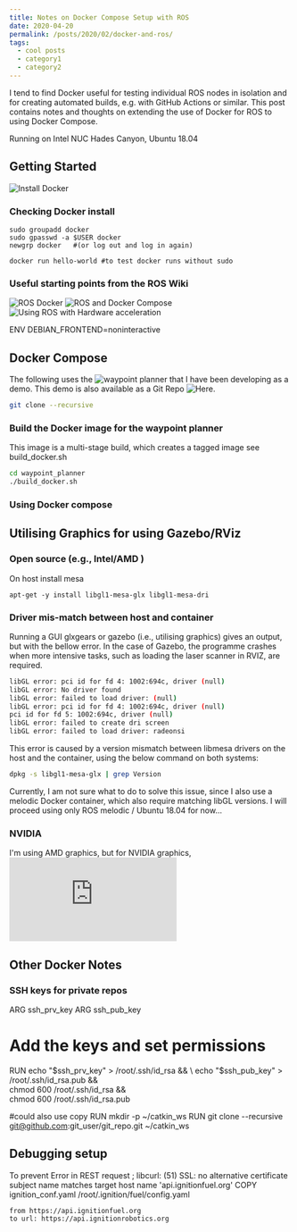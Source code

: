 ```yaml
---
title: Notes on Docker Compose Setup with ROS
date: 2020-04-20
permalink: /posts/2020/02/docker-and-ros/
tags:
  - cool posts
  - category1
  - category2
---
```


I tend to find Docker useful for testing individual ROS nodes in isolation and for creating automated builds, e.g. with GitHub Actions or similar. This post contains notes and thoughts on extending the use of Docker for ROS to using Docker Compose.

Running on Intel NUC Hades Canyon, Ubuntu 18.04

## Getting Started

![Install Docker](https://docs.docker.com/engine/install/ubuntu/)

### Checking Docker install

```
sudo groupadd docker
sudo gpasswd -a $USER docker
newgrp docker   #(or log out and log in again)

docker run hello-world #to test docker runs without sudo
```

### Useful starting points from the ROS Wiki

![ROS Docker](http://wiki.ros.org/docker/Tutorials/Docker)
![ROS and Docker Compose](http://wiki.ros.org/docker/Tutorials/Compose)
![Using ROS with Hardware acceleration](http://wiki.ros.org/docker/Tutorials/Hardware%20Acceleration)

ENV DEBIAN_FRONTEND=noninteractive

## Docker Compose

The following uses the ![waypoint planner that I have been developing]() as a demo. This demo is also available as a Git Repo ![Here]().

```bash
git clone --recursive
```

### Build the Docker image for the waypoint planner

This image is a multi-stage build, which creates a tagged image see build_docker.sh

```bash
cd waypoint_planner
./build_docker.sh
```

### Using Docker compose

## Utilising Graphics for using Gazebo/RViz

### Open source (e.g., Intel/AMD )

On host
install mesa

```
apt-get -y install libgl1-mesa-glx libgl1-mesa-dri
```

### Driver mis-match between host and container

Running a GUI glxgears or gazebo (i.e., utilising graphics) gives an output, but with the bellow error. In the case of Gazebo, the programme crashes when more intensive tasks, such as loading the laser scanner in RVIZ, are required.

```bash
libGL error: pci id for fd 4: 1002:694c, driver (null)
libGL error: No driver found
libGL error: failed to load driver: (null)
libGL error: pci id for fd 4: 1002:694c, driver (null)
pci id for fd 5: 1002:694c, driver (null)
libGL error: failed to create dri screen
libGL error: failed to load driver: radeonsi
```

This error is caused by a version mismatch between libmesa drivers on the host and the container, using the below command on both systems:

```bash
dpkg -s libgl1-mesa-glx | grep Version
```

Currently, I am not sure what to do to solve this issue, since I also use a melodic Docker container, which also require matching libGL versions. I will proceed using only ROS melodic / Ubuntu 18.04 for now...

### NVIDIA

I'm using AMD graphics, but for NVIDIA graphics, ![this looks like a good blog post](http://moore-mike.com/docker-ros.html)

## Other Docker Notes

### SSH keys for private repos

ARG ssh_prv_key
ARG ssh_pub_key

# Add the keys and set permissions

RUN echo "$ssh_prv_key" > /root/.ssh/id_rsa && \
    echo "$ssh_pub_key" > /root/.ssh/id_rsa.pub && \
 chmod 600 /root/.ssh/id_rsa && \
 chmod 600 /root/.ssh/id_rsa.pub

#could also use copy
RUN mkdir -p ~/catkin_ws
RUN git clone --recursive git@github.com:git_user/git_repo.git ~/catkin_ws

<!-- ## Other Useful commands

```bash
#stop all containers:
docker kill $(docker ps -q)

#remove all containers
docker rm $(docker ps -a -q)

#remove all docker images
docker rmi $(docker images -q)
``` -->

## Debugging setup

To prevent Error in REST request ; libcurl: (51) SSL: no alternative certificate subject name matches target host name 'api.ignitionfuel.org'
COPY ignition_conf.yaml /root/.ignition/fuel/config.yaml

    from https://api.ignitionfuel.org
    to url: https://api.ignitionrobotics.org
